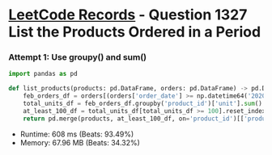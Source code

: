 # [LeetCode Records](../../README.md) - Question 1327 List the Products Ordered in a Period

### Attempt 1: Use groupy() and sum()
```py
import pandas as pd

def list_products(products: pd.DataFrame, orders: pd.DataFrame) -> pd.DataFrame:
    feb_orders_df = orders[(orders['order_date'] >= np.datetime64('2020-02-01')) & (orders['order_date'] <= np.datetime64('2020-02-29'))]
    total_units_df = feb_orders_df.groupby('product_id')['unit'].sum()
    at_least_100_df = total_units_df[total_units_df >= 100].reset_index()
    return pd.merge(products, at_least_100_df, on='product_id')[['product_name', 'unit']]
```
- Runtime: 608 ms (Beats: 93.49%)
- Memory: 67.96 MB (Beats: 34.32%)

<br>
